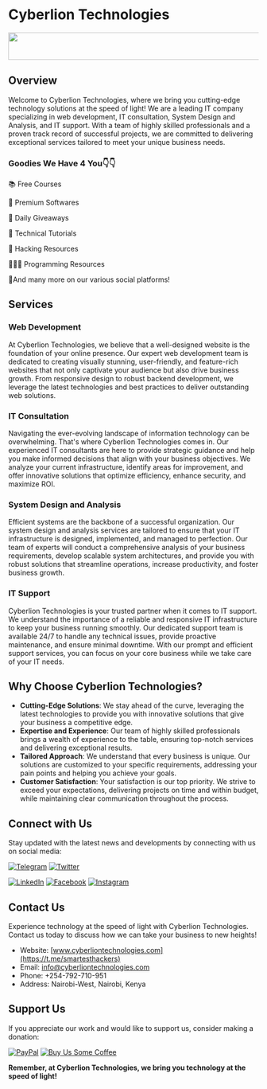 # Cyberlion Technologies
<img src="https://readme-typing-svg.herokuapp.com?font=Kaushan+Script&size=40&duration=3500&color=447FF7&background=FFFFFF00&center=true&vCenter=true&width=650&height=55&lines=Hey+there!+It's+Cyberlion+Technologies+%F0%9F%91%8B%F0%9F%8F%BB;We+are+Web+Developers%F0%9F%A7%91%F0%9F%8F%BB%E2%80%8D%F0%9F%92%BB;IT+Consultants%F0%9F%A7%91%F0%9F%8F%BB%E2%80%8D%F0%9F%92%BB;We+are+from+Kenya+🇰🇪;Tech+Enthustiasts;Cybersecurity+Advocates+%F0%9F%93%88;Please+Support+Subscribe+and+Follow+%E2%9A%99%EF%B8%8F" alt="" width="650" height="55">

## Overview
Welcome to Cyberlion Technologies, where we bring you cutting-edge technology solutions at the speed of light! We are a leading IT company specializing in web development, IT consultation, System Design and Analysis, and IT support. With a team of highly skilled professionals and a proven track record of successful projects, we are committed to delivering exceptional services tailored to meet your unique business needs.

### Goodies We Have 4 You👇👇

📚 Free Courses

💎 Premium Softwares

🎁 Daily Giveaways

🔧 Technical Tutorials

🔐 Hacking Resources

🧑🏿‍💻 Programming Resources

📌And many more on our various social platforms!

## Services
### Web Development
At Cyberlion Technologies, we believe that a well-designed website is the foundation of your online presence. Our expert web development team is dedicated to creating visually stunning, user-friendly, and feature-rich websites that not only captivate your audience but also drive business growth. From responsive design to robust backend development, we leverage the latest technologies and best practices to deliver outstanding web solutions.

### IT Consultation
Navigating the ever-evolving landscape of information technology can be overwhelming. That's where Cyberlion Technologies comes in. Our experienced IT consultants are here to provide strategic guidance and help you make informed decisions that align with your business objectives. We analyze your current infrastructure, identify areas for improvement, and offer innovative solutions that optimize efficiency, enhance security, and maximize ROI.

### System Design and Analysis
Efficient systems are the backbone of a successful organization. Our system design and analysis services are tailored to ensure that your IT infrastructure is designed, implemented, and managed to perfection. Our team of experts will conduct a comprehensive analysis of your business requirements, develop scalable system architectures, and provide you with robust solutions that streamline operations, increase productivity, and foster business growth.

### IT Support
Cyberlion Technologies is your trusted partner when it comes to IT support. We understand the importance of a reliable and responsive IT infrastructure to keep your business running smoothly. Our dedicated support team is available 24/7 to handle any technical issues, provide proactive maintenance, and ensure minimal downtime. With our prompt and efficient support services, you can focus on your core business while we take care of your IT needs.

## Why Choose Cyberlion Technologies?
- **Cutting-Edge Solutions**: We stay ahead of the curve, leveraging the latest technologies to provide you with innovative solutions that give your business a competitive edge.
- **Expertise and Experience**: Our team of highly skilled professionals brings a wealth of experience to the table, ensuring top-notch services and delivering exceptional results.
- **Tailored Approach**: We understand that every business is unique. Our solutions are customized to your specific requirements, addressing your pain points and helping you achieve your goals.
- **Customer Satisfaction**: Your satisfaction is our top priority. We strive to exceed your expectations, delivering projects on time and within budget, while maintaining clear communication throughout the process.

## Connect with Us
Stay updated with the latest news and developments by connecting with us on social media:

[![Telegram](https://img.shields.io/badge/Telegram-%40smartesthackers-blue?logo=telegram&style=social&logoWidth=60)](https://t.me/smartesthackers)
[![Twitter](https://img.shields.io/badge/Twitter-%40Cyberlion_Tech-blue?logo=twitter&style=social&logoWidth=60)](https://twitter.com/Cyberlion_Tech)

[![LinkedIn](https://img.shields.io/badge/LinkedIn-Cyberlion%20Technologies-blue?logo=linkedin&style=social&logoWidth=40)](https://www.linkedin.com/company/cyberlion-technologies/)
[![Facebook](https://img.shields.io/badge/Facebook-Cyberlion%20Technologies-blue?logo=facebook&style=social&logoWidth=40)](https://www.facebook.com/cyberliontechnologiesfb/)
[![Instagram](https://img.shields.io/badge/Instagram-Cyberlion%20Technologies-purple?logo=instagram&style=social&logoWidth=40)](https://www.instagram.com/cyberliontechnologies/)



## Contact Us
Experience technology at the speed of light with Cyberlion Technologies. Contact us today to discuss how we can take your business to new heights!

- Website: [www.cyberliontechnologies.com](https://t.me/smartesthackers)
- Email: info@cyberliontechnologies.com
- Phone: +254-792-710-951
- Address: Nairobi-West, Nairobi, Kenya

## Support Us
If you appreciate our work and would like to support us, consider making a donation:

[![PayPal](https://img.shields.io/badge/Donate-PayPal-green?logo=paypal)](https://www.paypal.com/donate?business=KBUV9X67U6XYW)
[![Buy Us Some Coffee](https://img.shields.io/badge/Buy%20Me%20a%20Coffee-Support-orange?logo=buy-me-a-coffee)](https://www.buymeacoffee.com/murutubrian)

**Remember, at Cyberlion Technologies, we bring you technology at the speed of light!**
